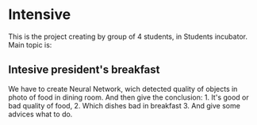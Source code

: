 # Intensive

This is the project creating by group of 4 students, in Students incubator. Main topic is:

## Intesive president's breakfast

We have to create Neural Network, wich detected quality of objects in photo of food in dining room. And then give the conclusion: 1. It's good or bad quality of food, 2. Which dishes bad in breakfast 3. And give some advices what to do.
